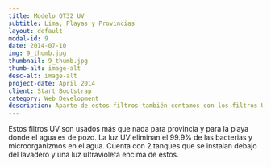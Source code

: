 ```yaml
---
title: Modelo OT32 UV
subtitle: Lima, Playas y Provincias
layout: default
modal-id: 9
date: 2014-07-10
img: 9_thumb.jpg
thumbnail: 9_thumb.jpg
thumb-alt: image-alt
desc-alt: image-alt
project-date: April 2014
client: Start Bootstrap
category: Web Development
description: Aparte de estos filtros también contamos con los filtros UV y los de ósmosis que son usados para provincia. Estos filtros eliminan el 99.9% de las bacterias en el agua. Cuenta con 2 tanques que se instalan debajo del lavadero y una luz ultravioleta encima de éstos.
---
```

Estos filtros UV son usados más que nada para provincia y para la playa donde el agua es de pozo. 
La luz UV eliminan el 99.9% de las bacterias y microorganizmos en el agua. 
Cuenta con 2 tanques que se instalan debajo del lavadero y una luz ultravioleta encima de éstos.
